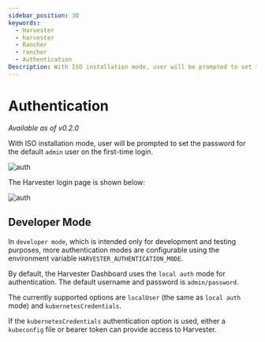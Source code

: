 ```yaml
---
sidebar_position: 30
keywords:
  - Harvester
  - harvester
  - Rancher
  - rancher
  - Authentication
Description: With ISO installation mode, user will be prompted to set the password for the default `admin` user on the first-time login.
---
```


# Authentication

_Available as of v0.2.0_

With ISO installation mode, user will be prompted to set the password for the default `admin` user on the first-time login.

![auth](./assets/first-log-in.png)

The Harvester login page is shown below:

![auth](./assets/authentication.png)

## Developer Mode

In `developer mode`, which is intended only for development and testing purposes, more authentication modes are configurable using the environment variable `HARVESTER_AUTHENTICATION_MODE`.

By default, the Harvester Dashboard uses the `local auth` mode for authentication. The default username and password is `admin/password`.

The currently supported options are `localUser` (the same as `local auth` mode) and `kubernetesCredentials`.

If the `kubernetesCredentials` authentication option is used, either a `kubeconfig` file or bearer token can provide access to Harvester.

